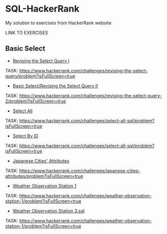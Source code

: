 # SQL-HackerRank
My solution to exercises from HackerRank website

LINK TO EXERCISES

## Basic Select

- [Revising the Select Query I](<Basic Select/Revising the Select Query I.sql>)

TASK: https://www.hackerrank.com/challenges/revising-the-select-query/problem?isFullScreen=true

- [Basic Select/Revising the Select Query II](<Basic Select/Revising the Select Query II.sql>)

TASK: https://www.hackerrank.com/challenges/revising-the-select-query-2/problem?isFullScreen=true


- [Select All](<Basic Select/Select All.sql>)

TASK: https://www.hackerrank.com/challenges/select-all-sql/problem?isFullScreen=true

- [Select By ID](<Basic Select/Select By ID.sql>)
  
TASK: https://www.hackerrank.com/challenges/select-all-sql/problem?isFullScreen=true

- [Japanese Cities' Attributes](<Basic Select/Japanese Cities' Attributes.sql>)

TASK: https://www.hackerrank.com/challenges/japanese-cities-attributes/problem?isFullScreen=true

- [Weather Observation Station 1](<Basic Select/Weather Observation Station 1.sql>)

TASK: https://www.hackerrank.com/challenges/weather-observation-station-1/problem?isFullScreen=true

- [Weather Observation Station 3.sql](<Basic Select/Weather Observation Station 1.sql>)

TASK: https://www.hackerrank.com/challenges/weather-observation-station-1/problem?isFullScreen=true
